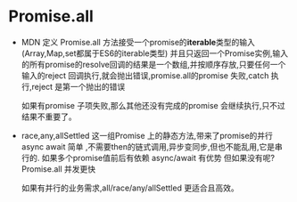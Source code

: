 # Promise.all

- MDN 定义
    Promise.all 方法接受一个promise的**iterable**类型的输入 (Array,Map,set都属于ES6的iterable类型)
    并且只返回一个Promise实例,输入的所有promise的resolve回调的结果是一个数组,并按顺序存放,只要任何一个输入的reject
    回调执行,就会抛出错误,promise.all的promise 失败,catch 执行,reject 是第一个抛出的错误

    如果有promise 子项失败,那么其他还没有完成的promise 会继续执行,只不过结果不重要了。

- race,any,allSettled 
    这一组Promise 上的静态方法,带来了promise的并行
    async await 简单 ,不需要then的链式调用,异步变同步,但也不能乱用,它是串行的.
    如果多个promise值前后有依赖 async/await 有优势 但如果没有呢? Promise.all 并发更快

    如果有并行的业务需求,all/race/any/allSettled 更适合且高效。
